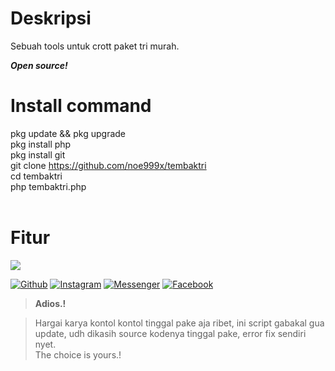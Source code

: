 # Deskripsi 
Sebuah tools untuk crott paket tri murah.

<b><i>Open source!</b></i>

# Install command
pkg update && pkg upgrade<br>
pkg install php<br>
pkg install git<br>
git clone https://github.com/noe999x/tembaktri<br>
cd tembaktri<br>
php tembaktri.php<br><br>

# Fitur
<img src="https://github.com/noe999x/tembaktri/blob/main/IMG_20221017_124135.jpg">

[![Github](https://img.shields.io/badge/Github-noe999x-green?style=for-the-badge&logo=github)](https://github.com/noe999x)
[![Instagram](https://img.shields.io/badge/Instagram-noe999x-yellow?style=for-the-badge&logo=instagram)](https://www.instagram.com/bagaseka_apr)
[![Messenger](https://img.shields.io/badge/Massenger-Me-blue?style=for-the-badge&logo=messenger)](https://m.me/bagasekaapr)
[![Facebook](https://img.shields.io/badge/Facebook-noe999x-red?style=for-the-badge&logo=facebook)](https://m.facebook.com/noe999x)
> <b>Adios.!</b>

> Hargai karya kontol kontol tinggal pake aja ribet, ini script gabakal gua update, udh dikasih source kodenya tinggal pake, error fix sendiri nyet.<br>The choice is yours.!
